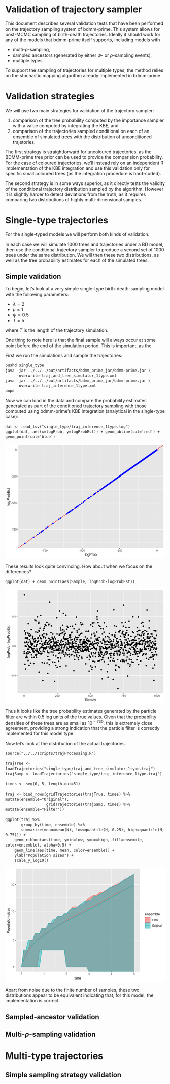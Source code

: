 Validation of trajectory sampler
================

This document describes several validation tests that have been
performed on the trajectory sampling system of bdmm-prime. This system
allows for post-MCMC sampling of birth-death trajectories. Ideally it
should work for any of the models that bdmm-prime itself supports,
including models with

-   multi-*ρ*-sampling,
-   sampled ancestors (generated by either *ψ*- or *ρ*-sampling events),
-   multiple types.

To support the sampling of trajectories for multiple types, the method
relies on the stochastic mapping algorithm already implemented in
bdmm-prime.

Validation strategies
=====================

We will use two main strategies for validation of the trajectory
sampler:

1.  comparison of the tree probability computed by the importance
    sampler with a value computed by integrating the KBE, and
2.  comparison of the trajectories sampled conditional on each of an
    ensemble of simulated trees with the distribution of unconditioned
    trajetories.

The first strategy is straightforward for uncoloured trajectories, as
the BDMM-prime tree prior can be used to provide the comparision
probability. For the case of coloured trajectories, we’ll instead rely
on an independent R implementation of the KBE integration and use this
validation only for specific small coloured trees (as the integration
procedure is hard-coded).

The second strategy is in some ways superior, as it directly tests the
validity of the conditional trajectory distribution sampled by the
algorithm. However it is slightly harder to detect deviations from the
truth, as it requires comparing two distributions of highly
multi-dimensional samples.

Single-type trajectories
========================

For the single-typed models we will perform both kinds of validation.

In each case we will simulate 1000 trees and trajectories under a BD
model, then use the conditional trajectory sampler to produce a second
set of 1000 trees under the same distribution. We will then these two
distributions, as well as the tree probability estimates for each of the
simulated trees.

Simple validation
-----------------

To begin, let’s look at a very simple single-type birth-death-sampling
model with the following parameters:

-   *λ* = 2
-   *μ* = 1
-   *ψ* = 0.5
-   *T* = 5

where *T* is the length of the trajectory simulation.

One thing to note here is that the final sample will always occur at
some point before the end of the simulation period. This is important,
as the

First we run the simulations and sample the trajectories:

    pushd single_type
    java -jar ../../../out/artifacts/bdmm_prime_jar/bdmm-prime.jar \
         -overwrite traj_and_tree_simulator_1type.xml 
    java -jar ../../../out/artifacts/bdmm_prime_jar/bdmm-prime.jar \
         -overwrite traj_inference_1type.xml 
    popd

Now we can load in the data and compare the probability estimates
generated as part of the conditioned trajectory sampling with those
computed using bdmm-prime’s KBE integration (analytical in the
single-type case):

    dat <- read_tsv("single_type/traj_inference_1type.log")
    ggplot(dat, aes(x=logProb, y=logProbEst)) + geom_abline(col='red') + geom_point(col='blue')

![](validation_files/figure-gfm/unnamed-chunk-3-1.png)<!-- -->

These results look quite convincing. How about when we focus on the
differences?

    ggplot(dat) + geom_point(aes(Sample, logProb-logProbEst))

![](validation_files/figure-gfm/unnamed-chunk-4-1.png)<!-- -->

Thus it looks like the tree probability estimates generated by the
particle filter are within 0.5 log units of the true values. Given that
the probability densities of these trees are as small as
10<sup> − 750</sup>, this is extremely close agreement, providing a
strong indication that the particle filter is correctly implemented for
this model type.

Now let’s look at the distribution of the actual trajectories.

    source("../../scripts/trajProcessing.R")

    trajTrue <- loadTrajectories("single_type/traj_and_tree_simulator_1type.traj")
    trajSamp <- loadTrajectories("single_type/traj_inference_1type.traj")

    times <- seq(0, 5, length.out=51)

    traj <- bind_rows(gridTrajectories(trajTrue, times) %>% mutate(ensemble="Original"),
                      gridTrajectories(trajSamp, times) %>% mutate(ensemble="Filter"))

    ggplot(traj %>%
           group_by(time, ensemble) %>%
           summarize(mean=mean(N), low=quantile(N, 0.25), high=quantile(N, 0.75))) +
        geom_ribbon(aes(time, ymin=low, ymax=high, fill=ensemble, color=ensemble), alpha=0.5) +
        geom_line(aes(time, mean, color=ensemble)) +
        ylab("Population sizes") +
        scale_y_log10()

![](validation_files/figure-gfm/unnamed-chunk-6-1.png)<!-- -->

Apart from noise due to the finite number of samples, these two
distributions appear to be equivalent indicating that, for this model,
the implementation is correct.

Sampled-ancestor validation
---------------------------

Multi-*ρ*-sampling validation
-----------------------------

Multi-type trajectories
=======================

Simple sampling strategy validation
-----------------------------------

